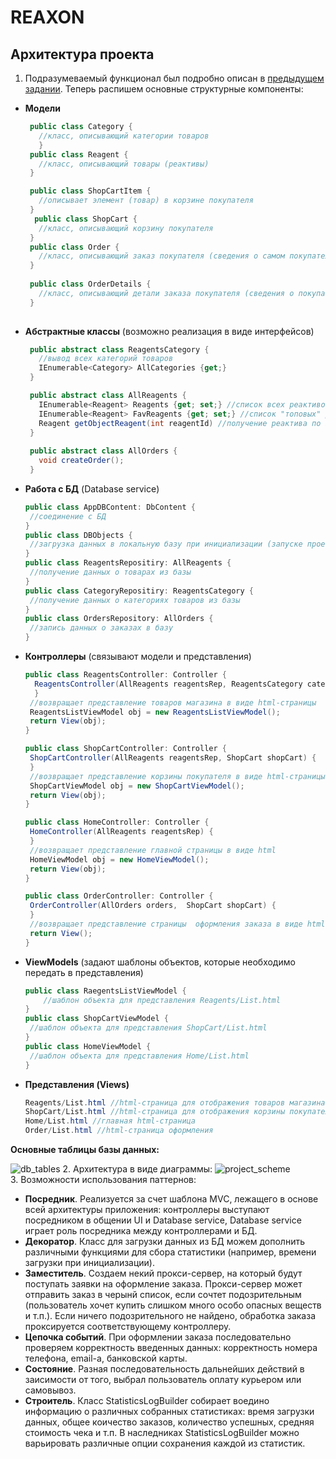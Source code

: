 # REAXON
## Архитектура проекта
1. Подразумеваемый функционал был подробно описан в [предыдущем задании](https://github.com/Anaiya798/CSharp-2/tree/main/hw01/task1). Теперь распишем основные структурные компоненты:
- **Модели**
   ```C#
    public class Category {
      //класс, описывающий категории товаров
      }
    public class Reagent {
      //класс, описывающий товары (реактивы)
    }
   
    public class ShopCartItem {
      //описывает элемент (товар) в корзине покупателя
    }
     public class ShopCart {
      //класс, описывающий корзину покупателя
    }
    public class Order {
      //класс, описывающий заказ покупателя (сведения о самом покупателе)
    }
    
    public class OrderDetails {
      //класс, описывающий детали заказа покупателя (сведения о покупаемых товарах)
    }
    
   ```
- **Абстрактные классы** (возможно реализация в виде интерфейсов)
   ```C#
    public abstract class ReagentsCategory {
      //вывод всех категорий товаров
      IEnumerable<Category> AllCategories {get;}
    }
   ```
   ```C#
    public abstract class AllReagents {
      IEnumerable<Reagent> Reagents {get; set;} //список всех реактивов
      IEnumerable<Reagent> FavReagents {get; set;} //список "топовых" реактивов, которые будут отображаться
      Reagent getObjectReagent(int reagentId) //получение реактива по id
    }
    
    public abstract class AllOrders {
      void createOrder();
    }
   ```
 - **Работа с БД** (Database service)
     ```C#
     public class AppDBContent: DbContent {
      //соединение с БД
     }
     public class DBObjects {
      //загрузка данных в локальную базу при инициализации (запуске проекта)
     }
     public class ReagentsRepositiry: AllReagents {
      //получение данных о товарах из базы
     }
     public class CategoryRepositiry: ReagentsCategory {
      //получение данных о категориях товаров из базы
     }
     public class OrdersRepository: AllOrders {
      //запись данных о заказах в базу
     }
     ```
  - **Контроллеры**  (связывают модели и представления)
     ```C#
     public class ReagentsController: Controller {
       ReagentsController(AllReagents reagentsRep, ReagentsCategory categoryRep) {
       }
      //возвращает представление товаров магазина в виде html-страницы
      ReagentsListViewModel obj = new ReagentsListViewModel();
      return View(obj);
     }
     
     public class ShopCartController: Controller {
      ShopCartController(AllReagents reagentsRep, ShopCart shopCart) {
      }
      //возвращает представление корзины покупателя в виде html-страницы
      ShopCartViewModel obj = new ShopCartViewModel();
      return View(obj);
     }
     
     public class HomeController: Controller {
      HomeController(AllReagents reagentsRep) {
      }
      //возвращает представление главной страницы в виде html
      HomeViewModel obj = new HomeViewModel();
      return View(obj);
     }
     
     public class OrderController: Controller {
      OrderController(AllOrders orders,  ShopCart shopCart) {
      }
      //возвращает представление страницы  оформления заказа в виде html
      return View();
     }
     ```
   - **ViewModels** (задают шаблоны объектов, которые необходимо передать в представления)
     ```C#
     public class RaegentsListViewModel {
         //шаблон объекта для представления Reagents/List.html
     }
     public class ShopCartViewModel {
      //шаблон объекта для представления ShopCart/List.html
     }
     public class HomeViewModel {
      //шаблон объекта для представления Home/List.html
     }
     ```
   - **Представления (Views)** 
     ```C#
     Reagents/List.html //html-страница для отображения товаров магазина 
     ShopCart/List.html //html-страница для отображения корзины покупателя 
     Home/List.html //главная html-страница 
     Order/List.html //html-страница оформления 
     ```
   **Основные таблицы базы данных:**  
   
   ![db_tables](https://github.com/Anaiya798/CSharp-2/blob/main/hw02/task1/imgs/db_tables.png) 
2. Архитектура в виде диаграммы:
![project_scheme](https://github.com/Anaiya798/CSharp-2/blob/main/hw02/task1/imgs/project_scheme.png)  
3. Возможности использования паттернов: 
   - **Посредник**. Реализуется за счет шаблона MVC, лежащего в основе всей архитектуры приложения: контроллеры выступают посредником в общении UI и Database service,
   Database service играет роль посредника между контроллерами и БД.
   - **Декоратор**. Класс для загрузки данных из БД можем дополнить различными функциями для сбора статистики (например, времени загрузки при инициализации).
   - **Заместитель**. Создаем некий прокси-сервер, на который будут поступать заявки на оформление заказа. Прокси-сервер может отправить заказ в черынй список, если сочтет подозрительным (пользователь хочет купить слишком много особо опасных веществ и т.п.). Если ничего подозрительного не найдено, обработка заказа проксируется соответствующему контроллеру.  
   - **Цепочка событий**. При оформлении заказа последовательно проверяем корректность введенных данных: корректность номера телефона, email-а, банковской карты.
   - **Состояние**. Разная последовательность дальнейших действий в заисимости от того, выбрал пользователь оплату курьером или самовывоз.   
   - **Строитель**. Класс StatisticsLogBuilder собирает воедино информацию о различных собранных статистиках: время загрузки данных, общее коичество заказов, количество успешных, средняя стоимость чека и т.п. В наследниках StatisticsLogBuilder можно варьировать различные опции сохранения каждой из статистик.
   
